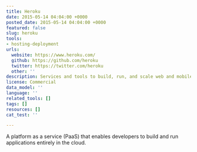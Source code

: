 ```yaml
---
title: Heroku
date: 2015-05-14 04:04:00 +0000
posted_date: 2015-05-14 04:04:00 +0000
featured: false
slug: heroku
tools:
- hosting-deployment
urls:
  website: https://www.heroku.com/
  github: https://github.com/heroku
  twitter: https://twitter.com/heroku
  other: ''
description: Services and tools to build, run, and scale web and mobile applications.
license: Commercial
data_model: ''
language: ''
related_tools: []
tags: []
resources: []
cat_test: ''

---
```

A platform as a service (PaaS) that enables developers to build and run applications entirely in the cloud.




